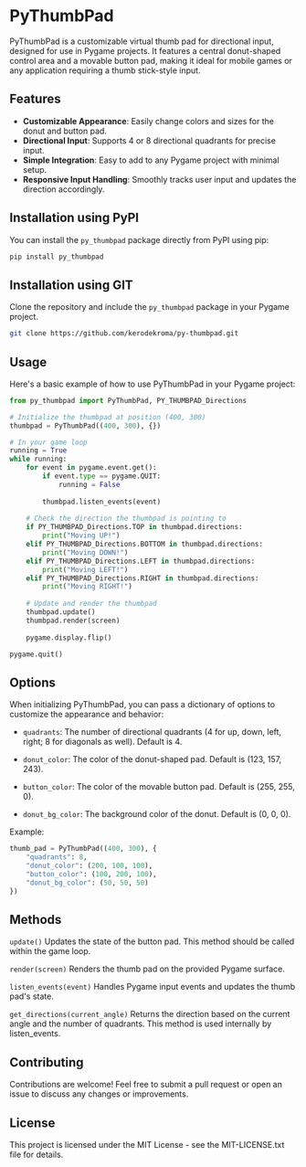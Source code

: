 # PyThumbPad

PyThumbPad is a customizable virtual thumb pad for directional input, designed for use in Pygame projects. It features a central donut-shaped control area and a movable button pad, making it ideal for mobile games or any application requiring a thumb stick-style input.

## Features

- **Customizable Appearance**: Easily change colors and sizes for the donut and button pad.
- **Directional Input**: Supports 4 or 8 directional quadrants for precise input.
- **Simple Integration**: Easy to add to any Pygame project with minimal setup.
- **Responsive Input Handling**: Smoothly tracks user input and updates the direction accordingly.

## Installation using PyPI

You can install the `py_thumbpad` package directly from PyPI using pip:

```bash
pip install py_thumbpad
```

## Installation using GIT

Clone the repository and include the `py_thumbpad` package in your Pygame project.

```bash
git clone https://github.com/kerodekroma/py-thumbpad.git
```

## Usage
Here's a basic example of how to use PyThumbPad in your Pygame project:

```py
from py_thumbpad import PyThumbPad, PY_THUMBPAD_Directions

# Initialize the thumbpad at position (400, 300)
thumbpad = PyThumbPad((400, 300), {})

# In your game loop
running = True
while running:
    for event in pygame.event.get():
        if event.type == pygame.QUIT:
            running = False
        
        thumbpad.listen_events(event)
    
    # Check the direction the thumbpad is pointing to
    if PY_THUMBPAD_Directions.TOP in thumbpad.directions:
        print("Moving UP!")
    elif PY_THUMBPAD_Directions.BOTTOM in thumbpad.directions:
        print("Moving DOWN!")
    elif PY_THUMBPAD_Directions.LEFT in thumbpad.directions:
        print("Moving LEFT!")
    elif PY_THUMBPAD_Directions.RIGHT in thumbpad.directions:
        print("Moving RIGHT!")
    
    # Update and render the thumbpad
    thumbpad.update()
    thumbpad.render(screen)
    
    pygame.display.flip()

pygame.quit()
```

## Options

When initializing PyThumbPad, you can pass a dictionary of options to customize the appearance and behavior:

- `quadrants`: The number of directional quadrants (4 for up, down, left, right; 8 for diagonals as well). Default is 4.

- `donut_color`: The color of the donut-shaped pad. Default is (123, 157, 243).

- `button_color`: The color of the movable button pad. Default is (255, 255, 0).

- `donut_bg_color`: The background color of the donut. Default is (0, 0, 0).

Example:

```py
thumb_pad = PyThumbPad((400, 300), {
    "quadrants": 8,
    "donut_color": (200, 100, 100),
    "button_color": (100, 200, 100),
    "donut_bg_color": (50, 50, 50)
})
```

## Methods

`update()`
Updates the state of the button pad. This method should be called within the game loop.

`render(screen)`
Renders the thumb pad on the provided Pygame surface.

`listen_events(event)`
Handles Pygame input events and updates the thumb pad's state.

`get_directions(current_angle)`
Returns the direction based on the current angle and the number of quadrants. This method is used internally by listen_events.

## Contributing

Contributions are welcome! Feel free to submit a pull request or open an issue to discuss any changes or improvements.

## License
This project is licensed under the MIT License - see the MIT-LICENSE.txt file for details.

